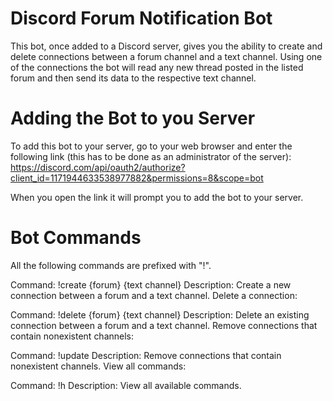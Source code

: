 # Discord Forum Notification Bot

This bot, once added to a Discord server, gives you the ability to create and delete connections between a forum channel and a text channel. Using one of the connections the bot will read any new thread posted in the listed forum and then send its data to the respective text channel.

# Adding the Bot to you Server

To add this bot to your server, go to your web browser and enter the following link (this has to be done as an administrator of the server):  
<https://discord.com/api/oauth2/authorize?client_id=1171944633538977882&permissions=8&scope=bot>

When you open the link it will prompt you to add the bot to your server.

# Bot Commands

All the following commands are prefixed with "!".

Command: !create {forum} {text channel}
Description: Create a new connection between a forum and a text channel.
Delete a connection:

Command: !delete {forum} {text channel}
Description: Delete an existing connection between a forum and a text channel.
Remove connections that contain nonexistent channels:

Command: !update
Description: Remove connections that contain nonexistent channels.
View all commands:

Command: !h
Description: View all available commands.
